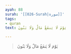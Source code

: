 ```yaml
---
ayah: 88
surah: '[[026-Surah|سورة]]'
tags:
- quran
text: يَوْمَ لَا يَنفَعُ مَالٌ وَلَا بَنُونَ

---
```

> يَوْمَ لَا يَنفَعُ مَالٌ وَلَا بَنُونَ
